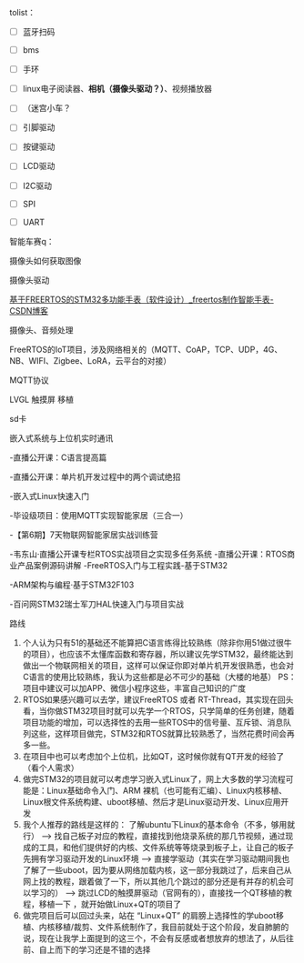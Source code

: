 tolist：

- [ ] 蓝牙扫码
- [ ] bms
- [ ] 手环
- [ ] linux电子阅读器、**相机（摄像头驱动？）**、视频播放器
- [ ] （迷宫小车？

- [ ] 引脚驱动
- [ ] 按键驱动
- [ ] LCD驱动
- [ ] I2C驱动
- [ ] SPI
- [ ] UART

智能车赛q：

摄像头如何获取图像

摄像头驱动

 

[基于FREERTOS的STM32多功能手表（软件设计）_freertos制作智能手表-CSDN博客](https://blog.csdn.net/wyhnbkls/article/details/139375000)



摄像头、音频处理

 FreeRTOS的IoT项目，涉及网络相关的（MQTT、CoAP，TCP、UDP，4G、NB、WIFI、Zigbee、LoRA，云平台的对接）

MQTT协议

LVGL 触摸屏  移植

sd卡

嵌入式系统与上位机实时通讯

-直播公开课：C语言提高篇 

-直播公开课：单片机开发过程中的两个调试绝招 

-嵌入式Linux快速入门 

-毕设级项目：使用MQTT实现智能家居（三合一） 

-【第6期】7天物联网智能家居实战训练营 

-韦东山·直播公开课专栏RTOS实战项目之实现多任务系统 -直播公开课：RTOS商业产品案例源码讲解 -FreeRTOS入门与工程实践-基于STM32 

-ARM架构与编程·基于STM32F103 

-百问网STM32瑞士军刀HAL快速入门与项目实战



路线

1. 个人认为只有51的基础还不能算把C语言练得比较熟练（除非你用51做过很牛的项目），也应该不太懂库函数和寄存器，所以建议先学STM32，最终能达到做出一个物联网相关的项目，这样可以保证你即对单片机开发很熟悉，也会对C语言的使用比较熟练，我认为这些都是必不可少的基础（大楼的地基） PS：项目中建议可以加APP、微信小程序这些，丰富自己知识的广度 
2.  RTOS如果感兴趣可以去学，建议FreeRTOS 或者 RT-Thread，其实现在回头看，当你做STM32项目时就可以先学一个RTOS，只学简单的任务创建，随着项目功能的增加，可以选择性的去用一些RTOS中的信号量、互斥锁、消息队列这些，这样项目做完，STM32和RTOS就算比较熟悉了，当然花费时间会再多一些。 
3. 在项目中也可以考虑加个上位机，比如QT，这时候你就有QT开发的经验了（看个人需求）
4. 做完STM32的项目就可以考虑学习嵌入式Linux了，网上大多数的学习流程可能是：Linux基础命令入门、ARM 裸机（也可能有汇编）、Linux内核移植、Linux根文件系统构建、uboot移植、然后才是Linux驱动开发、Linux应用开发 
5.  我个人推荐的路线是这样的： 了解ubuntu下Linux的基本命令（不多，够用就行） --> 找自己板子对应的教程，直接找到他烧录系统的那几节视频，通过现成的工具，和他们提供好的内核、文件系统等等烧录到板子上，让自己的板子先拥有学习驱动开发的Linux环境 --> 直接学驱动（其实在学习驱动期间我也了解了一些uboot，因为要从网络加载内核，这一部分我跳过了，后来自己从网上找的教程，跟着做了一下，所以其他几个跳过的部分还是有并存的机会可以学习的） --> 跳过LCD的触摸屏驱动（官网有的），直接找一个QT移植的教程，移植一下 ，就开始做Linux+QT的项目了 
6. 做完项目后可以回过头来，站在 “Linux+QT” 的肩膀上选择性的学uboot移植、内核移植/裁剪、文件系统制作了，我目前就处于这个阶段，发自肺腑的说，现在让我学上面提到的这三个，不会有反感或者想放弃的想法了，从后往前、自上而下的学习还是不错的选择





